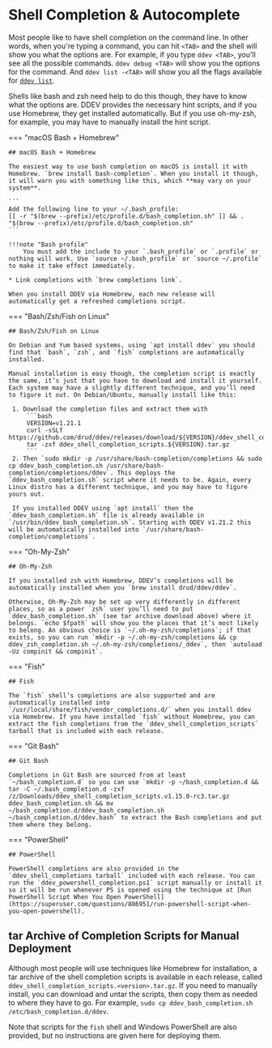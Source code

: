 # Shell Completion & Autocomplete

Most people like to have shell completion on the command line. In other words, when you're typing a command, you can hit `<TAB>` and the shell will show you what the options are. For example, if you type `ddev <TAB>`, you'll see all the possible commands. `ddev debug <TAB>` will show you the options for the command. And `ddev list -<TAB>` will show you all the flags available for [`ddev list`](../usage/commands.md#list).

Shells like bash and zsh need help to do this though, they have to know what the options are. DDEV provides the necessary hint scripts, and if you use Homebrew, they get installed automatically. But if you use oh-my-zsh, for example, you may have to manually install the hint script.

=== "macOS Bash + Homebrew"

    ## macOS Bash + Homebrew

    The easiest way to use bash completion on macOS is install it with Homebrew. `brew install bash-completion`. When you install it though, it will warn you with something like this, which **may vary on your system**.

    ```
    Add the following line to your ~/.bash_profile:
    [[ -r "$(brew --prefix)/etc/profile.d/bash_completion.sh" ]] && . "$(brew --prefix)/etc/profile.d/bash_completion.sh"
    ```

    !!!note "Bash profile"
        You must add the include to your `.bash_profile` or `.profile` or nothing will work. Use `source ~/.bash_profile` or `source ~/.profile` to make it take effect immediately.

    * Link completions with `brew completions link`.

    When you install DDEV via Homebrew, each new release will automatically get a refreshed completions script.

=== "Bash/Zsh/Fish on Linux"

    ## Bash/Zsh/Fish on Linux

    On Debian and Yum based systems, using `apt install ddev` you should find that `bash`, `zsh`, and `fish` completions are automatically installed.

    Manual installation is easy though, the completion script is exactly the same, it’s just that you have to download and install it yourself. Each system may have a slightly different technique, and you’ll need to figure it out. On Debian/Ubuntu, manually install like this:
      
     1. Download the completion files and extract them with 
         ```bash
         VERSION=v1.21.1
         curl -sSLf https://github.com/drud/ddev/releases/download/${VERSION}/ddev_shell_completion_scripts.${VERSION}.tar.gz
         tar -zxf ddev_shell_completion_scripts.${VERSION}.tar.gz
         ```
     2. Then `sudo mkdir -p /usr/share/bash-completion/completions && sudo cp ddev_bash_completion.sh /usr/share/bash-completion/completions/ddev`. This deploys the `ddev_bash_completion.sh` script where it needs to be. Again, every Linux distro has a different technique, and you may have to figure yours out.

     If you installed DDEV using `apt install` then the `ddev_bash_completion.sh` file is already available in `/usr/bin/ddev_bash_completion.sh`. Starting with DDEV v1.21.2 this will be automatically installed into `/usr/share/bash-completion/completions`.

=== "Oh-My-Zsh"

    ## Oh-My-Zsh

    If you installed zsh with Homebrew, DDEV’s completions will be automatically installed when you `brew install drud/ddev/ddev`.
    
    Otherwise, Oh-My-Zsh may be set up very differently in different places, so as a power `zsh` user you’ll need to put `ddev_bash_completion.sh` (see tar archive download above) where it belongs. `echo $fpath` will show you the places that it’s most likely to belong. An obvious choice is `~/.oh-my-zsh/completions`; if that exists, so you can run `mkdir -p ~/.oh-my-zsh/completions && cp ddev_zsh_completion.sh ~/.oh-my-zsh/completions/_ddev`, then `autoload -Uz compinit && compinit`.

=== "Fish"

    ## Fish

    The `fish` shell’s completions are also supported and are automatically installed into `/usr/local/share/fish/vendor_completions.d/` when you install ddev via Homebrew. If you have installed `fish` without Homebrew, you can extract the fish completions from the `ddev_shell_completion_scripts` tarball that is included with each release.

=== "Git Bash"

    ## Git Bash

    Completions in Git Bash are sourced from at least `~/bash_completion.d` so you can use `mkdir -p ~/bash_completion.d && tar -C ~/.bash_completion.d -zxf /z/Downloads/ddev_shell_completion_scripts.v1.15.0-rc3.tar.gz ddev_bash_completion.sh && mv ~/bash_completion.d/ddev_bash_completion.sh ~/bash_completion.d/ddev.bash` to extract the Bash completions and put them where they belong.

=== "PowerShell"

    ## PowerShell

    PowerShell completions are also provided in the `ddev_shell_completions tarball` included with each release. You can run the `ddev_powershell_completion.ps1` script manually or install it so it will be run whenever PS is opened using the technique at [Run PowerShell Script When You Open PowerShell](https://superuser.com/questions/886951/run-powershell-script-when-you-open-powershell).

## tar Archive of Completion Scripts for Manual Deployment

Although most people will use techniques like Homebrew for installation, a tar archive of the shell completion scripts is available in each release, called `ddev_shell_completion_scripts.<version>.tar.gz`. If you need to manually install, you can download and untar the scripts, then copy them as needed to where they have to go. For example, `sudo cp ddev_bash_completion.sh /etc/bash_completion.d/ddev`.

Note that scripts for the `fish` shell and Windows PowerShell are also provided, but no instructions are given here for deploying them.
